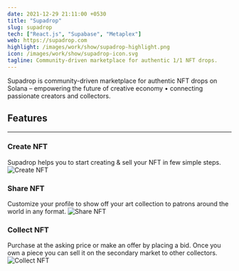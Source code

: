```yaml
---
date: 2021-12-29 21:11:00 +0530
title: "Supadrop"
slug: supadrop
tech: ["React.js", "Supabase", "Metaplex"]
web: https://supadrop.com
highlight: /images/work/show/supadrop-highlight.png
icon: /images/work/show/supadrop-icon.svg
tagline: Community-driven marketplace for authentic 1/1 NFT drops.
---
```


Supadrop is community-driven marketplace for authentic NFT drops on Solana – empowering the future of creative economy • connecting passionate creators and collectors.

## Features

---

### Create NFT

Supadrop helps you to start creating & sell your NFT in few simple steps.
![Create NFT](/images/work/show/supadrop-create-nft.webp)

### Share NFT

Customize your profile to show off your art collection to patrons around the world in any format.
![Share NFT](/images/work/show/supadrop-profile.webp)

### Collect NFT

Purchase at the asking price or make an offer by placing a bid. Once you own a piece you can sell it on the secondary market to other collectors.
![Collect NFT](/images/work/show/supadrop-bid-nft.webp)
